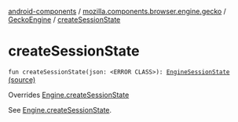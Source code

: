 [android-components](../../index.md) / [mozilla.components.browser.engine.gecko](../index.md) / [GeckoEngine](index.md) / [createSessionState](./create-session-state.md)

# createSessionState

`fun createSessionState(json: <ERROR CLASS>): `[`EngineSessionState`](../../mozilla.components.concept.engine/-engine-session-state/index.md) [(source)](https://github.com/mozilla-mobile/android-components/blob/master/components/browser/engine-gecko-beta/src/main/java/mozilla/components/browser/engine/gecko/GeckoEngine.kt#L165)

Overrides [Engine.createSessionState](../../mozilla.components.concept.engine/-engine/create-session-state.md)

See [Engine.createSessionState](../../mozilla.components.concept.engine/-engine/create-session-state.md).

